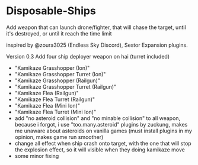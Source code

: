 # Disposable-Ships
Add weapon that can launch drone/fighter, that will chase the target, until it's destroyed, or until it reach the time limit

inspired by @zoura3025 (Endless Sky Discord), Sestor Expansion plugins.

Version 0.3
Add four ship deployer weapon on hai (turret included)

- "Kamikaze Grasshopper (Ion)"
- "Kamikaze Grasshopper Turret (Ion)"
- "Kamikaze Grasshopper (Railgun)"
- "Kamikaze Grasshopper Turret (Railgun)"
- "Kamikaze Flea (Railgun)"
- "Kamikaze Flea Turret (Railgun)"
- "Kamikaze Flea (Mini Ion)"
- "Kamikaze Flea Turret (Mini Ion)"
- add "no asteroid collision" and "no minable collision" to all weapon, because i forgot, i use "too.many.asteroid" plugins by zuckung, makes me unaware about asteroids on vanilla games (must install plugins in my opinion, makes game run smoother)
- change all effect when ship crash onto target, with the one that will stop the explosion effect, so it will visible when they doing kamikaze move
- some minor fixing